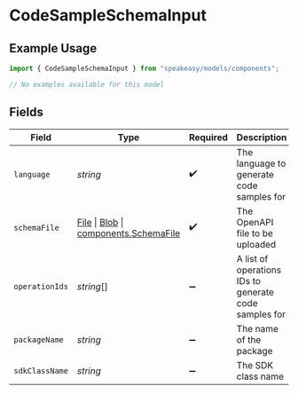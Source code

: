 # CodeSampleSchemaInput

## Example Usage

```typescript
import { CodeSampleSchemaInput } from "speakeasy/models/components";

// No examples available for this model
```

## Fields

| Field                                                                                                                                                                                          | Type                                                                                                                                                                                           | Required                                                                                                                                                                                       | Description                                                                                                                                                                                    |
| ---------------------------------------------------------------------------------------------------------------------------------------------------------------------------------------------- | ---------------------------------------------------------------------------------------------------------------------------------------------------------------------------------------------- | ---------------------------------------------------------------------------------------------------------------------------------------------------------------------------------------------- | ---------------------------------------------------------------------------------------------------------------------------------------------------------------------------------------------- |
| `language`                                                                                                                                                                                     | *string*                                                                                                                                                                                       | :heavy_check_mark:                                                                                                                                                                             | The language to generate code samples for                                                                                                                                                      |
| `schemaFile`                                                                                                                                                                                   | [File](https://developer.mozilla.org/en-US/docs/Web/API/File) \| [Blob](https://developer.mozilla.org/en-US/docs/Web/API/Blob) \| [components.SchemaFile](../../models/components/schemafile.md) | :heavy_check_mark:                                                                                                                                                                             | The OpenAPI file to be uploaded                                                                                                                                                                |
| `operationIds`                                                                                                                                                                                 | *string*[]                                                                                                                                                                                     | :heavy_minus_sign:                                                                                                                                                                             | A list of operations IDs to generate code samples for                                                                                                                                          |
| `packageName`                                                                                                                                                                                  | *string*                                                                                                                                                                                       | :heavy_minus_sign:                                                                                                                                                                             | The name of the package                                                                                                                                                                        |
| `sdkClassName`                                                                                                                                                                                 | *string*                                                                                                                                                                                       | :heavy_minus_sign:                                                                                                                                                                             | The SDK class name                                                                                                                                                                             |